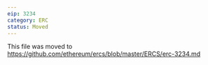 ```yaml
---
eip: 3234
category: ERC
status: Moved
---
```


This file was moved to https://github.com/ethereum/ercs/blob/master/ERCS/erc-3234.md
